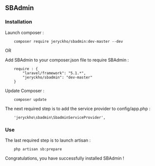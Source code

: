 ## SBAdmin ##
 
### Installation ###

Launch composer :
```
    composer require jeryckho/sbadmin:dev-master --dev
```

OR

Add SBAdmin to your composer.json file to require SBAdmin :
```
    require : {
        "laravel/framework": "5.1.*",
        "jeryckho/sbadmin": "dev-master"
    }
```
 
Update Composer :
```
    composer update
```
 
The next required step is to add the service provider to config/app.php :
```
    'jeryckho\sbadmin\SbadminServiceProvider',
```
 
### Use ###
 
The last required step is to launch artisan :
```
    php artisan sb:prepare
```
 
Congratulations, you have successfully installed SBAdmin !
